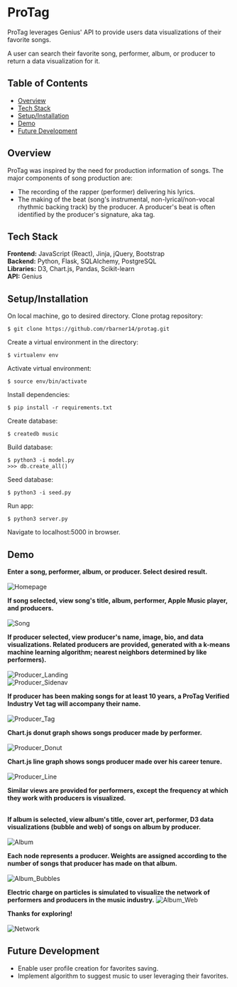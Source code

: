 # ProTag
ProTag leverages Genius' API to provide users data visualizations of their 
favorite songs.  

A user can search their favorite song, performer, album, or producer to return a 
data visualization for it.

## Table of Contents
* [Overview](#overview)</br>
* [Tech Stack](#techstack)</br>
* [Setup/Installation](#installation)</br>
* [Demo](#demo)</br>
* [Future Development](#future)</br>

<a name="overview"/></a>
## Overview
ProTag was inspired by the need for production information of songs.  The major 
components of song production are:

* The recording of the rapper (performer) delivering his lyrics.
* The making of the beat (song's instrumental, non-lyrical/non-vocal rhythmic 
backing track) by the producer.  A producer's beat is often identified by the 
producer's signature, aka tag.

<a name="techstack"/></a>
## Tech Stack
**Frontend:** JavaScript (React), Jinja, jQuery, Bootstrap</br>
**Backend:** Python, Flask, SQLAlchemy, PostgreSQL<br/>
**Libraries:** D3, Chart.js, Pandas, Scikit-learn<br/>
**API:** Genius<br/>

<a name="installation"/></a>
## Setup/Installation
On local machine, go to desired directory.  Clone protag repository:
```
$ git clone https://github.com/rbarner14/protag.git
```
Create a virtual environment in the directory:
```
$ virtualenv env
```
Activate virtual environment:
```
$ source env/bin/activate
```
Install dependencies:
```
$ pip install -r requirements.txt
```
Create database:
```
$ createdb music
```
Build database:
```
$ python3 -i model.py
>>> db.create_all()
```
Seed database:
```
$ python3 -i seed.py
```
Run app:
```
$ python3 server.py
```
Navigate to localhost:5000 in browser.

<a name="demo"/></a>
## Demo

**Enter a song, performer, album, or producer.  Select desired result.**
<br/><br/>
![Homepage](/static/images/readme/homepage.gif)
<br/>

**If song selected, view song's title, album, performer, Apple Music player, and producers.**
<br/><br/>
![Song](/static/images/readme/song.gif)
<br/>

**If producer selected, view producer's name, image, bio, and data visualizations.  Related producers are provided, generated with a k-means 
machine learning algorithm; nearest neighbors determined by like performers).**
<br/><br/>
![Producer_Landing](/static/images/readme/producer_landing.gif)
<br/>
![Producer_Sidenav](/static/images/readme/producer_sidenav.gif)
<br/>

**If producer has been making songs for at least 10 years, a ProTag Verified Industry Vet tag will accompany their name.**
<br/><br/>
![Producer_Tag](/static/images/readme/producer_tag.gif)
<br/>

**Chart.js donut graph shows songs producer made by performer.**
<br/><br/>
![Producer_Donut](/static/images/readme/producer_donut.gif)
<br/>

**Chart.js line graph shows songs producer made over his career tenure.**
<br/><br/>
![Producer_Line](/static/images/readme/producer_line.gif)
<br/>

**Similar views are provided for performers, except the frequency at which they work with producers is visualized.**
<br/><br/>

**If album is selected, view album's title, cover art, performer, D3 data visualizations (bubble and web) of songs on album by producer.**
<br/><br/>
![Album](/static/images/readme/album.gif)
<br/>

**Each node represents a producer.  Weights are assigned according to the number of songs that producer has made on that album.**
<br/><br/>
![Album_Bubbles](/static/images/readme/album_bubbles.png)
<br/>

**Electric charge on particles is simulated to visualize the 
network of performers and producers in the music industry.**
![Album_Web](/static/images/readme/album_web.gif)
<br/>

**Thanks for exploring!**
<br/><br/>
![Network](/static/images/readme/network.gif)
<br/>

<a name="future"/></a>
## Future Development
* Enable user profile creation for favorites saving.
* Implement algorithm to suggest music to user leveraging their favorites.


